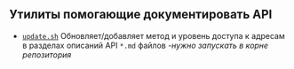 Утилиты помогающие документировать API
--------------------------------------
  - [`update.sh`](/util/doc/update.sh) Обновляет/добавляет  метод и уровень доступа к адресам в разделах описаний API `*.md` файлов -*нужно запускать в корне репозитория*
